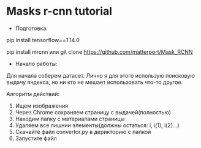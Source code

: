# Masks r-cnn tutorial #
* Подготовка:

pip install tensorflow==1.14.0

pip install mrcnn или git clone https://github.com/matterport/Mask_RCNN

* Начало работы:

Для начала соберем датасет. Лично я для этого использую поисковую выдачу яндекса, но ни кто не мешает использовать что-то другое.

Алгоритм действий:
1) Ищем изображения
2) Через Chrome сохраняем страницу с выдачей(полностью)
3) Находим папку с материалами страницы
4) Удаляем все лишнии элементы(должны остаться: i, i(1), i(2)...)
5) Скачайте файл convertor.py в дерикторию с папкой
6) Запустите файл
